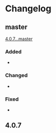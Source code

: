 # Changelog

## master
[4.0.7...master](https://github.com/deployphp/recipes/compare/4.0.7...master)

### Added
-

### Changed
-

### Fixed
-


## 4.0.7
